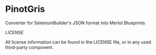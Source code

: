 PinotGris
=========

Converter for SeleniumBuilder's JSON format into Merlot Blueprints 


*LICENSE*

All license information  can be found in the LICENSE file, or in any used third-party component.